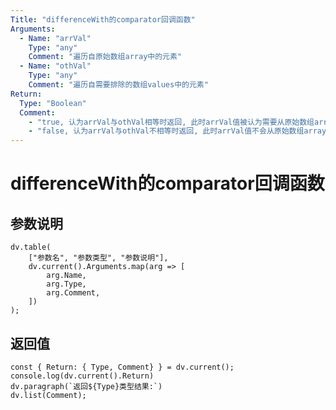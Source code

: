 ```yaml
---
Title: "differenceWith的comparator回调函数"
Arguments:
  - Name: "arrVal"
    Type: "any"
    Comment: "遍历自原始数组array中的元素"
  - Name: "othVal"
    Type: "any"
    Comment: "遍历自需要排除的数组values中的元素"
Return:
  Type: "Boolean"
  Comment: 
    - "true, 认为arrVal与othVal相等时返回, 此时arrVal值被认为需要从原始数组array中排除, 不会出现在最终返回结果中"
    - "false, 认为arrVal与othVal不相等时返回, 此时arrVal值不会从原始数组array中排除, 会出现在最终返回结果中"
---
```

# differenceWith的comparator回调函数
## 参数说明
```dataviewjs
dv.table(
	["参数名", "参数类型", "参数说明"],
	dv.current().Arguments.map(arg => [
		arg.Name,
		arg.Type,
		arg.Comment,
	])
);
```

## 返回值
```dataviewjs
const { Return: { Type, Comment} } = dv.current();
console.log(dv.current().Return)
dv.paragraph(`返回${Type}类型结果:`)
dv.list(Comment);
```
